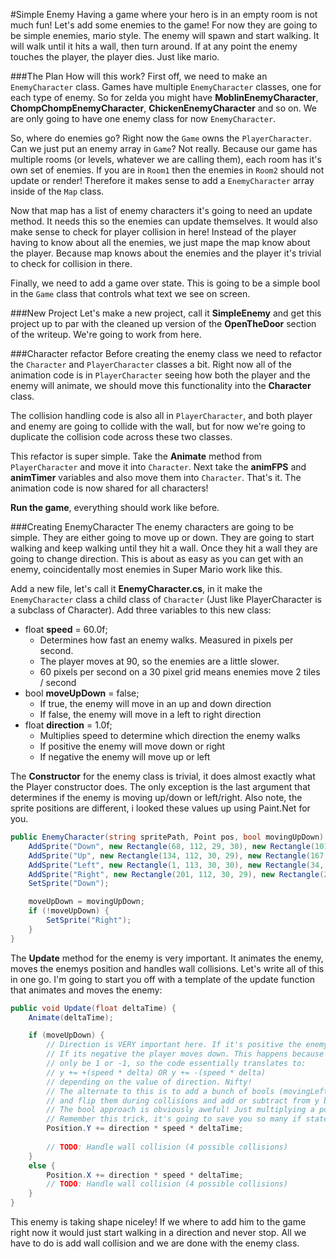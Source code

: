 #Simple Enemy
Having a game where your hero is in an empty room is not much fun! Let's add some enemies to the game! For now they are going to be simple enemies, mario style. The enemy will spawn and start walking. It will walk until it hits a wall, then turn around. If at any point the enemy touches the player, the player dies. Just like mario.

###The Plan
How will this work? First off, we need to make an ```EnemyCharacter``` class. Games have multiple ```EnemyCharacter``` classes, one for each type of enemy. So for zelda you might have **MoblinEnemyCharacter**, **ChompChompEnemyCharacter**, **ChickenEnemyCharacter** and so on. We are only going to have one enemy class for now ```EnemyCharacter```. 

So, where do enemies go? Right now the ```Game``` owns the ```PlayerCharacter```. Can we just put an enemy array in ```Game```? Not really. Because our game has multiple rooms (or levels, whatever we are calling them), each room has it's own set of enemies. If you are in ```Room1``` then the enemies in ```Room2``` should not update or render! Therefore it makes sense to add a ```EnemyCharacter``` array inside of the ```Map``` class.

Now that map has a list of enemy characters it's going to need an update method. It needs this so the enemies can update themselves. It would also make sense to check for player collision in here! Instead of the player having to know about all the enemies, we just mape the map know about the player. Because map knows about the enemies and the player it's trivial to check for collision in there.

Finally, we need to add a game over state. This is going to be a simple bool in the ```Game``` class that controls what text we see on screen.

###New Project
Let's make a new project, call it **SimpleEnemy** and get this project up to par with the cleaned up version of the **OpenTheDoor** section of the writeup. We're going to work from here.

###Character refactor
Before creating the enemy class we need to refactor the ```Character``` and ```PlayerCharacter``` classes a bit. Right now all of the animation code is in ```PlayerCharacter``` seeing how both the player and the enemy will animate, we should move this functionality into the **Character** class.

The collision handling code is also all in ```PlayerCharacter```, and both player and enemy are going to collide with the wall, but for now we're going to duplicate the collision code across these two classes.

This refactor is super simple. Take the **Animate** method from ```PlayerCharacter``` and move it into ```Character```. Next take the **animFPS** and **animTimer** variables and also move them into ```Character```. That's it. The animation code is now shared for all characters!

**Run the game**, everything should work like before.

###Creating EnemyCharacter
The enemy characters are going to be simple. They are either going to move up or down. They are going to start walking and keep walking until they hit a wall. Once they hit a wall they are going to change direction. This is about as easy as you can get with an enemy, coincidentally most enemies in Super Mario work like this.

Add a new file, let's call it **EnemyCharacter.cs**, in it make the ```EnemyCharacter``` class a child class of ```Character``` (Just like PlayerCharacter is a subclass of Character). Add three variables to this new class:

* float **speed** = 60.0f;
  * Determines how fast an enemy walks. Measured in pixels per second. 
  * The player moves at 90, so the enemies are a little slower.
  * 60 pixels per second on a 30 pixel grid means enemies move 2 tiles / second
* bool **moveUpDown** = false;
  * If true, the enemy will move in an up and down direction
  * If false, the enemy will move in a left to right direction
* float **direction** = 1.0f;
  * Multiplies speed to determine which direction the enemy walks 
  * If positive the enemy will move down or right
  * If negative the enemy will move up or left
 
The **Constructor** for the enemy class is trivial, it does almost exactly what the Player constructor does. The only exception is the last argument that determines if the enemy is moving up/down or left/right. Also note, the sprite positions are different, i looked these values up using Paint.Net for you.

```cs
public EnemyCharacter(string spritePath, Point pos, bool movingUpDown) : base(spritePath, pos) {
    AddSprite("Down", new Rectangle(68, 112, 29, 30), new Rectangle(101, 112, 29, 30));
    AddSprite("Up", new Rectangle(134, 112, 30, 29), new Rectangle(167, 112, 30, 29));
    AddSprite("Left", new Rectangle(1, 113, 30, 30), new Rectangle(34, 112, 30, 30));
    AddSprite("Right", new Rectangle(201, 112, 30, 29), new Rectangle(234, 113, 30, 29));
    SetSprite("Down");

    moveUpDown = movingUpDown;
    if (!moveUpDown) {
        SetSprite("Right");
    }
}
```

The **Update** method for the enemy is very important. It animates the enemy, moves the enemys position and handles wall collisions. Let's write all of this in one go. I'm going to start you off with a template of the update function that animates and moves the enemy:

```cs
public void Update(float deltaTime) {
    Animate(deltaTime);

    if (moveUpDown) {
        // Direction is VERY important here. If it's positive the enemy moves up.
        // If its negative the player moves down. This happens because direction can
        // only be 1 or -1, so the code essentially translates to:
        // y += +(speed * delta) OR y += -(speed * delta)
        // depending on the value of direction. Nifty! 
        // The alternate to this is to add a bunch of bools (movingLeft, movingRight, etc...)
        // and flip them during collisions and add or subtract from y based on those bools
        // The bool approach is obviously aweful! Just multiplying a positive or -1 is very elegant.
        // Remember this trick, it's going to save you so many if statements down the line.
        Position.Y += direction * speed * deltaTime;
        
        // TODO: Handle wall collision (4 possible collisions)
    }
    else {
        Position.X += direction * speed * deltaTime;
        // TODO: Handle wall collision (4 possible collisions)
    }
}
```

This enemy is taking shape niceley! If we where to add him to the game right now it would just start walking in a direction and never stop. All we have to do is add wall collision and we are done with the enemy class.